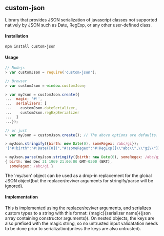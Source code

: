 ## custom-json

  Library that provides JSON serialization of javascript classes not supported 
natively by JSON such as Date, RegExp, or any other user-defined class.


#### Installation

```sh
npm install custom-json
```

#### Usage

```js
// Nodejs
> var customJson = require('custom-json');

// Browser
> var customJson = window.customJson;

> var myJson = customJson.create({
...  magic: '#!',
...  serializers: [
...    customJson.dateSerializer,
...    customJson.regExpSerializer
...  ]
...});

// or just
> var myJson = customJson.create(); // The above options are defaults.

> myJson.stringify({birth: new Date(0), someRegex: /abc/gi}); 
'{"#!birth":"#!Date([0])","#!someRegex":"#!RegExp([\\"abc\\",\\"gi\\"])"}'

> myJson.parse(myJson.stringify({birth: new Date(0), someRegex: /abc/gi})) 
{ birth: Wed Dec 31 1969 21:00:00 GMT-0300 (BRT),
  someRegex: /abc/gi }
``` 

  The 'myJson' object can be used as a drop-in replacement for the global JSON  object(but the replacer/reviver arguments for stringify/parse will be ignored).

#### Implementation

  This is implemented using the 
<a href="https://developer.mozilla.org/en-US/docs/JavaScript/Reference/Global_Objects/JSON/stringify">replacer</a>/<a href="https://developer.mozilla.org/en-US/docs/JavaScript/Reference/Global_Objects/JSON/parse">reviver</a>
arguments, and serializes custom types to a string with this format:
{magic}{serializer name}({json array containing constructor arguments}). On
nested objects, the keys are also prefixed with the magic string, so no
untrusted input validatation needs to be done prior to serialization(unless the
keys are also untrusted).
 

